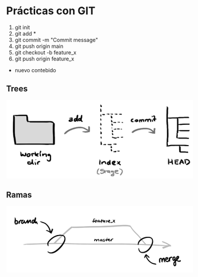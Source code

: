 # Prácticas con GIT

1) git init
2) git add *
3) git commit -m "Commit message"
4) git push origin main
5) git checkout -b feature_x
6) git push origin feature_x

+ nuevo contebido

## Trees
![branches](trees.png)

## Ramas
![branches](branches.png)
